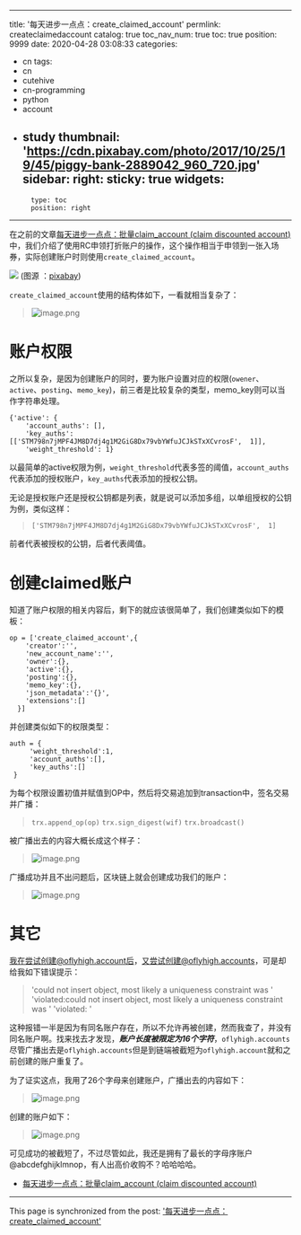 
---
title: '每天进步一点点：create_claimed_account'
permlink: createclaimedaccount
catalog: true
toc_nav_num: true
toc: true
position: 9999
date: 2020-04-28 03:08:33
categories:
- cn
tags:
- cn
- cutehive
- cn-programming
- python
- account
- study
thumbnail: 'https://cdn.pixabay.com/photo/2017/10/25/19/45/piggy-bank-2889042_960_720.jpg'
sidebar:
    right:
        sticky: true
widgets:
    -
        type: toc
        position: right
---


在之前的文章[每天进步一点点：批量claim_account (claim discounted account)](https://hive.blog/hive-105017/@oflyhigh/claimaccount-claim-discounted-account)中，我们介绍了使用RC申领打折账户的操作，这个操作相当于申领到一张入场券，实际创建账户时则使用`create_claimed_account`。

![](https://cdn.pixabay.com/photo/2017/10/25/19/45/piggy-bank-2889042_960_720.jpg)
(图源 ：[pixabay](https://pixabay.com/))

`create_claimed_account`使用的结构体如下，一看就相当复杂了：
>![image.png](https://images.hive.blog/DQmSbnpQ6UWFDu38TKsS2xuiJENX8zpuDi3zw11v7nUSTbg/image.png)

# 账户权限

之所以复杂，是因为创建账户的同时，要为账户设置对应的权限(`owener`、`active`、`posting`、`memo_key`)，前三者是比较复杂的类型，memo_key则可以当作字符串处理。

```
{'active': {
    'account_auths': [],
    'key_auths': [['STM798n7jMPF4JM8D7dj4g1M2GiG8Dx79vbYWfuJCJkSTxXCvrosF',  1]],
    'weight_threshold': 1}
```

以最简单的active权限为例，`weight_threshold`代表多签的阈值，`account_auths`代表添加的授权账户，`key_auths`代表添加的授权公钥。

无论是授权账户还是授权公钥都是列表，就是说可以添加多组，以单组授权的公钥为例，类似这样：
>`['STM798n7jMPF4JM8D7dj4g1M2GiG8Dx79vbYWfuJCJkSTxXCvrosF',  1]`

前者代表被授权的公钥，后者代表阈值。

# 创建claimed账户

知道了账户权限的相关内容后，剩下的就应该很简单了，我们创建类似如下的模板：
```
op = ['create_claimed_account',{
    'creator':'',
    'new_account_name':'',
    'owner':{},
    'active':{},
    'posting':{},
    'memo_key':{},
    'json_metadata':'{}',
    'extensions':[]
  }]
```

并创建类似如下的权限类型：
```
auth = {
     'weight_threshold':1,
     'account_auths':[],
     'key_auths':[]
 }
```

为每个权限设置初值并赋值到OP中，然后将交易追加到transaction中，签名交易并广播：
>`trx.append_op(op)`
>`trx.sign_digest(wif)`
>`trx.broadcast()`

被广播出去的内容大概长成这个样子：
>![image.png](https://images.hive.blog/DQmNt6cDKVEnTaHvXuaFSJrXM1KcKJEJDFgRhNF7icrCBtE/image.png)

广播成功并且不出问题后，区块链上就会创建成功我们的账户：
>![image.png](https://images.hive.blog/DQmNxbxpmvUjEhgipXBYiDf6DJrKNuWC23KPdBYugGopuaf/image.png)

# 其它

我在尝试创建@oflyhigh.account后，又尝试创建@oflyhigh.accounts，可是却给我如下错误提示：
>'could not insert object, most likely a uniqueness constraint was '
 'violated:could not insert object, most likely a uniqueness constraint was '
 'violated: '

这种报错一半是因为有同名账户存在，所以不允许再被创建，然而我查了，并没有同名账户啊。找来找去才发现，***账户长度被限定为16个字符***，`oflyhigh.accounts`尽管广播出去是`oflyhigh.accounts`但是到链端被截短为`oflyhigh.account`就和之前创建的账户重复了。

为了证实这点，我用了26个字母来创建账户，广播出去的内容如下：
>![image.png](https://images.hive.blog/DQmd2wZhRcmZdKQJJ29FgxjyXTP5jJRDK67ZLyAknXTAUTh/image.png)

创建的账户如下：
>![image.png](https://images.hive.blog/DQmauy7WQ3ppMkrpUmoxc1SbWHKTwKnKmvXm1heteUW9NwC/image.png)

可见成功的被截短了，不过尽管如此，我还是拥有了最长的字母序账户@abcdefghijklmnop，有人出高价收购不？哈哈哈哈。

* [每天进步一点点：批量claim_account (claim discounted account)](https://hive.blog/hive-105017/@oflyhigh/claimaccount-claim-discounted-account)

- - -

This page is synchronized from the post: ['每天进步一点点：create_claimed_account'](https://steemit.com/@oflyhigh/createclaimedaccount)
